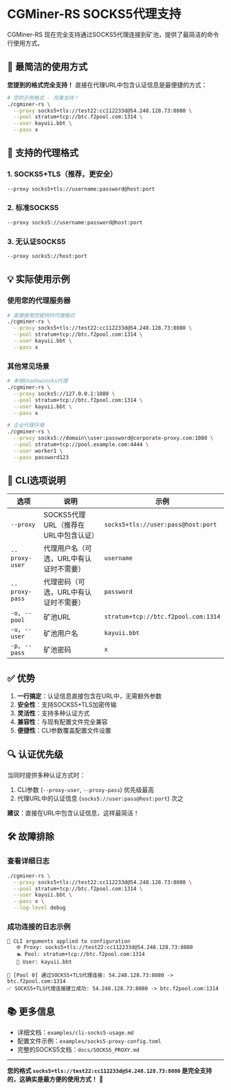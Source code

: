 # CGMiner-RS SOCKS5代理支持

CGMiner-RS 现在完全支持通过SOCKS5代理连接到矿池，提供了最简洁的命令行使用方式。

## 🚀 最简洁的使用方式

**您提到的格式完全支持！** 直接在代理URL中包含认证信息是最便捷的方式：

```bash
# 您的示例格式 - 完美支持！
./cgminer-rs \
  --proxy socks5+tls://test22:cc112233d@54.248.128.73:8080 \
  --pool stratum+tcp://btc.f2pool.com:1314 \
  --user kayuii.bbt \
  --pass x
```

## 🎯 支持的代理格式

### 1. SOCKS5+TLS（推荐，更安全）
```bash
--proxy socks5+tls://username:password@host:port
```

### 2. 标准SOCKS5
```bash
--proxy socks5://username:password@host:port
```

### 3. 无认证SOCKS5
```bash
--proxy socks5://host:port
```

## 💡 实际使用示例

### 使用您的代理服务器
```bash
# 直接使用您提供的代理格式
./cgminer-rs \
  --proxy socks5+tls://test22:cc112233d@54.248.128.73:8080 \
  --pool stratum+tcp://btc.f2pool.com:1314 \
  --user kayuii.bbt \
  --pass x
```

### 其他常见场景
```bash
# 本地Shadowsocks代理
./cgminer-rs \
  --proxy socks5://127.0.0.1:1080 \
  --pool stratum+tcp://btc.f2pool.com:1314 \
  --user kayuii.bbt \
  --pass x

# 企业代理环境
./cgminer-rs \
  --proxy socks5://domain\\user:password@corporate-proxy.com:1080 \
  --pool stratum+tcp://pool.example.com:4444 \
  --user worker1 \
  --pass password123
```

## 🔧 CLI选项说明

| 选项 | 说明 | 示例 |
|------|------|------|
| `--proxy` | SOCKS5代理URL（推荐在URL中包含认证） | `socks5+tls://user:pass@host:port` |
| `--proxy-user` | 代理用户名（可选，URL中有认证时不需要） | `username` |
| `--proxy-pass` | 代理密码（可选，URL中有认证时不需要） | `password` |
| `-o, --pool` | 矿池URL | `stratum+tcp://btc.f2pool.com:1314` |
| `-u, --user` | 矿池用户名 | `kayuii.bbt` |
| `-p, --pass` | 矿池密码 | `x` |

## ✅ 优势

1. **一行搞定**：认证信息直接包含在URL中，无需额外参数
2. **安全性**：支持SOCKS5+TLS加密传输
3. **灵活性**：支持多种认证方式
4. **兼容性**：与现有配置文件完全兼容
5. **便捷性**：CLI参数覆盖配置文件设置

## 🔍 认证优先级

当同时提供多种认证方式时：
1. CLI参数 (`--proxy-user`, `--proxy-pass`) 优先级最高
2. 代理URL中的认证信息 (`socks5://user:pass@host:port`) 次之

**建议**：直接在URL中包含认证信息，这样最简洁！

## 🛠️ 故障排除

### 查看详细日志
```bash
./cgminer-rs \
  --proxy socks5+tls://test22:cc112233d@54.248.128.73:8080 \
  --pool stratum+tcp://btc.f2pool.com:1314 \
  --user kayuii.bbt \
  --pass x \
  --log-level debug
```

### 成功连接的日志示例
```
🔧 CLI arguments applied to configuration
   🌐 Proxy: socks5+tls://test22:cc112233d@54.248.128.73:8080
   🏊 Pool: stratum+tcp://btc.f2pool.com:1314
   👤 User: kayuii.bbt

🔗 [Pool 0] 通过SOCKS5+TLS代理连接: 54.248.128.73:8080 -> btc.f2pool.com:1314
✅ SOCKS5+TLS代理连接建立成功: 54.248.128.73:8080 -> btc.f2pool.com:1314
```

## 📚 更多信息

- 详细文档：`examples/cli-socks5-usage.md`
- 配置文件示例：`examples/socks5-proxy-config.toml`
- 完整的SOCKS5文档：`docs/SOCKS5_PROXY.md`

---

**您的格式 `socks5+tls://test22:cc112233d@54.248.128.73:8080` 是完全支持的，这确实是最方便的使用方式！** 🎉
